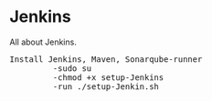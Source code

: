 # Jenkins
All about Jenkins.

<pre>Install Jenkins, Maven, Sonarqube-runner
         -sudo su
         -chmod +x setup-Jenkins
         -run ./setup-Jenkin.sh
</pre>

